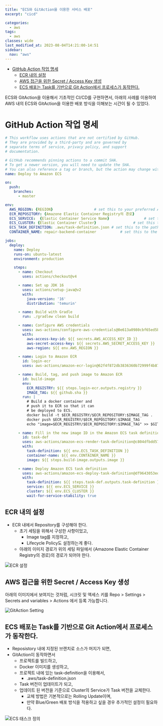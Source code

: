 ```yaml
---
title: "ECS와 GitAction을 이용한 서비스 배포"
excerpt: "cicd"

categories:
  - aws
tags:
  - aws
classes: wide
last_modified_at: 2023-08-04T14:21:00-14:51
sidebar:
  nav: "aws"
---
```


- [GitHub Action 작업 명세](#github-action-작업-명세)
  - [ECR 내의 설정](#ecr-내의-설정)
  - [AWS 접근을 위한 Secret / Access Key 생성](#aws-접근을-위한-secret--access-key-생성)
  - [ECS 배포는 Task를 기반으로 Git Action에서 프로세스가 동작한다.](#ecs-배포는-task를-기반으로-git-action에서-프로세스가-동작한다)

ECS와 GitAction을 이용해서 기초적인 CI/CD를 구현하면서, 아래의 사례를 이용하여 AWS 내의 ECS와 GitAction을 이용한 배포 방식을 이해보는 시간이 될 수 있었다. 

# GitHub Action 작업 명세 

```yaml
# This workflow uses actions that are not certified by GitHub.
# They are provided by a third-party and are governed by
# separate terms of service, privacy policy, and support
# documentation.

# GitHub recommends pinning actions to a commit SHA.
# To get a newer version, you will need to update the SHA.
# You can also reference a tag or branch, but the action may change without warning.
name: Deploy to Amazon ECS

on:
  push:
    branches:
      - master

env:
  AWS_REGION: {REGION}                   # set this to your preferred AWS region, e.g. us-west-1
  ECR_REPOSITORY: {Amazone Elastic Container Registry의 경로}           # set this to your Amazon ECR repository name
  ECS_SERVICE:  {Elastic Container Service Name}                # set this to your Amazon ECS service name
  ECS_CLUSTER: {Elastic Container Cluster}                 # set this to your Amazon ECS cluster name
  ECS_TASK_DEFINITION: .aws/task-definition.json # set this to the path to your Amazon ECS task definition
  CONTAINER_NAME: repair-backend-container           # set this to the name of the container in the

jobs:
  deploy:
    name: Deploy
    runs-on: ubuntu-latest
    environment: production

    steps:
      - name: Checkout
        uses: actions/checkout@v4

      - name: Set up JDK 16
        uses: actions/setup-java@v2
        with:
          java-version: '16'
          distribution: 'temurin'

      - name: Build with Gradle
        run: ./gradlew clean build

      - name: Configure AWS credentials
        uses: aws-actions/configure-aws-credentials@0e613a0980cbf65ed5b322eb7a1e075d28913a83
        with:
          aws-access-key-id: ${{ secrets.AWS_ACCESS_KEY_ID }}
          aws-secret-access-key: ${{ secrets.AWS_SECRET_ACCESS_KEY }}
          aws-region: ${{ env.AWS_REGION }}

      - name: Login to Amazon ECR
        id: login-ecr
        uses: aws-actions/amazon-ecr-login@62f4f872db3836360b72999f4b87f1ff13310f3a

      - name: Build, tag, and push image to Amazon ECR
        id: build-image
        env:
          ECR_REGISTRY: ${{ steps.login-ecr.outputs.registry }}
          IMAGE_TAG: ${{ github.sha }}
        run: |
          # Build a docker container and
          # push it to ECR so that it can
          # be deployed to ECS.
          docker build -t $ECR_REGISTRY/$ECR_REPOSITORY:$IMAGE_TAG .
          docker push $ECR_REGISTRY/$ECR_REPOSITORY:$IMAGE_TAG
          echo "image=$ECR_REGISTRY/$ECR_REPOSITORY:$IMAGE_TAG" >> $GITHUB_OUTPUT

      - name: Fill in the new image ID in the Amazon ECS task definition
        id: task-def
        uses: aws-actions/amazon-ecs-render-task-definition@c804dfbdd57f713b6c079302a4c01db7017a36fc
        with:
          task-definition: ${{ env.ECS_TASK_DEFINITION }}
          container-name: ${{ env.CONTAINER_NAME }}
          image: ${{ steps.build-image.outputs.image }}

      - name: Deploy Amazon ECS task definition
        uses: aws-actions/amazon-ecs-deploy-task-definition@df9643053eda01f169e64a0e60233aacca83799a
        with:
          task-definition: ${{ steps.task-def.outputs.task-definition }}
          service: ${{ env.ECS_SERVICE }}
          cluster: ${{ env.ECS_CLUSTER }}
          wait-for-service-stability: true
```

## ECR 내의 설정 

- ECR 내에서 Repository를 구성해야 한다. 
  - 초기 세팅을 위해서 구성한 사항이었고, 
    - Image tag를 지정하고, 
    - Lifecycle Policy도 설정하는게 좋다. 
  - 아래의 이미지 경로가 위의 세팅 파일에서 {Amazone Elastic Container Registry의 경로}의 경로가 되어야 한다. 

![ECR 설정](https://keepinmindsh.github.io/lines/assets/img/ecr.png)

## AWS 접근을 위한 Secret / Access Key 생성 

아래의 이미지에서 보여지는 것처럼, 시크릿 및 액세스 키를 Repo > Settings > Secrets and variables > Actions 에서 등록 가능합니다. 

![GitAction Setting](https://keepinmindsh.github.io/lines/assets/img/secret_gitactions.png)


## ECS 배포는 Task를 기반으로 Git Action에서 프로세스가 동작한다. 

- Reposistory 내에 지정된 브랜치로 소스가 머지가 되면, 
- GitAction이 동작하면서 
  - 프로젝트를 빌드하고, 
  - Docker 이미지를 생성하고, 
  - 프로젝트 내에 있는 task-definition을 이용해서, 
    - .aws/task-definition.json
  - Task 버전이 업데이트가 되고, 
  - 업데이트 된 버전을 기준으로 Cluster의 Service가 Task 버전을 교체한다. 
    - 교체 방법은 기본적으로는 Rolling Update이며, 
    - 만약 Blue/Green 배포 방식을 적용하고 싶을 경우 추가적인 설정이 필요하다.  

![ECS 태스크 정의](https://keepinmindsh.github.io/lines/assets/img/ecs_task.png)

